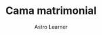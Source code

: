 ---
layout: ../../../layouts/ProductLayout.astro
title: 'Cama matrimonial'
description: 'Fabricación de cama matrimonial.'
pubDate: 2022-07-01
author: 'Astro Learner'
slug: '/products/camas/matrimonial-4'

image:
    url: '/images/webp/camas/matrimonial-4.webp'
    alt: 'The Astro logo on a dark background with a pink glow.'
    metaurl: '/images/jpeg/camas/matrimonial-2.jpeg'

tags: ["astro", "blogging", "learning in public"]
---
